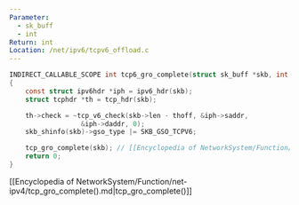 ```yaml
---
Parameter:
  - sk_buff
  - int
Return: int
Location: /net/ipv6/tcpv6_offload.c
---
```


```c title=tcp6_gro_complete()
INDIRECT_CALLABLE_SCOPE int tcp6_gro_complete(struct sk_buff *skb, int thoff)
{
	const struct ipv6hdr *iph = ipv6_hdr(skb);
	struct tcphdr *th = tcp_hdr(skb);

	th->check = ~tcp_v6_check(skb->len - thoff, &iph->saddr,
				  &iph->daddr, 0);
	skb_shinfo(skb)->gso_type |= SKB_GSO_TCPV6;

	tcp_gro_complete(skb); // [[Encyclopedia of NetworkSystem/Function/net-ipv4/tcp_gro_complete().md|tcp_gro_complete()]]
	return 0;
}
```

[[Encyclopedia of NetworkSystem/Function/net-ipv4/tcp_gro_complete().md|tcp_gro_complete()]]

